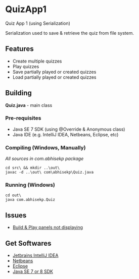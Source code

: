 # QuizApp1

Quiz App 1 (using Serialization)

Serialization used to save & retrieve the quiz from file system.

## Features
- Create multiple quizzes
- Play quizzes
- Save partially played or created quizzes
- Load partially played or created quizzes

## Building
**Quiz.java** - main class

### Pre-requisites
- Java SE 7 SDK (using @Override & Anonymous class)
- Java IDE (e.g. IntelliJ IDEA, Netbeans, Eclipse, etc)

### Compiling (Windows, Manually)
*All sources in com.abhisekp package*

	cd src\ && mkdir ..\out\
	javac -d ..\out\ com\abhisekp\Quiz.java

### Running (Windows)
	cd out\
	java com.abhisekp.Quiz

## Issues
- [Build & Play panels not displaying](https://github.com/abhisekp/QuizApp1/issues/1)

## Get Softwares
- [Jetbrains IntelliJ IDEA](http://www.jetbrains.com/idea/download/download_thanks.jsp)
- [Netbeans](https://netbeans.org/downloads/start.html?platform=windows&lang=en&option=javase)
- [Eclipse](https://www.eclipse.org/downloads/packages/eclipse-standard-432/keplersr2)
- [Java SE 7 or 8 SDK](http://www.oracle.com/technetwork/java/javase/downloads/index.html)
